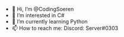 - 👋 Hi, I’m @CodingSoeren
- 👀 I’m interested in C#
- 🌱 I’m currently learning Python
- 📫 How to reach me: Discord: Server#0303

<!---
CodingSoeren/CodingSoeren is a ✨ special ✨ repository because its `README.md` (this file) appears on your GitHub profile.
You can click the Preview link to take a look at your changes.
--->

